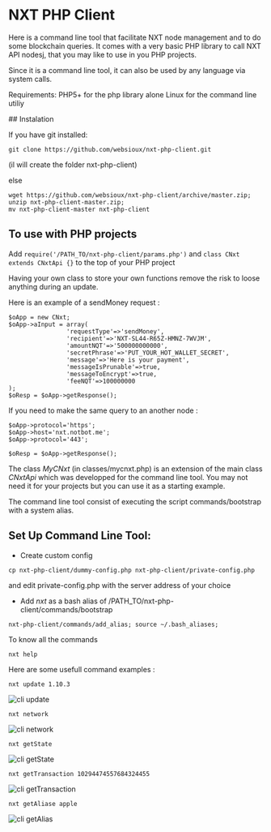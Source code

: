# NXT PHP Client

Here is a command line tool that facilitate NXT node management and to do some blockchain queries.
It comes with a very basic PHP library to call NXT API nodesj, that you may like to use in
you PHP projects.

Since it is a command line tool, it can also be used by any language via system calls.

Requirements: PHP5+ for the php library alone
Linux for the command line utiliy

## Instalation

If you have git installed:

```	
git clone https://github.com/websioux/nxt-php-client.git
```
(il will create the folder nxt-php-client)

else

```
wget https://github.com/websioux/nxt-php-client/archive/master.zip;
unzip nxt-php-client-master.zip; 
mv nxt-php-client-master nxt-php-client
```

## To use with PHP projects

Add `require('/PATH_TO/nxt-php-client/params.php')` and  `class CNxt extends CNxtApi {}` to the top of your PHP project

Having your own class to store your own functions remove the risk to loose anything during an update.

Here is an example of a sendMoney request :

```
$oApp = new CNxt;
$oApp->aInput = array(
				'requestType'=>'sendMoney',
				'recipient'=>'NXT-SL44-R65Z-HMNZ-7WVJM',
				'amountNQT'=>'500000000000',
				'secretPhrase'=>'PUT_YOUR_HOT_WALLET_SECRET',
				'message'=>'Here is your payment',
				'messageIsPrunable'=>true,
				'messageToEncrypt'=>true,
				'feeNQT'=>100000000				
);
$oResp = $oApp->getResponse();
```

If you need to make the same query to an another node :

```
$oApp->protocol='https';
$oApp->host='nxt.notbot.me';
$oApp->protocol='443';

$oResp = $oApp->getResponse();
```

The class *MyCNxt* (in classes/mycnxt.php) is an extension of the main class *CNxtApi* which was 
developped for the command line tool. You may not need it for your projects but you can use it 
as a starting example.

The command line tool consist of executing the script commands/bootstrap with a system alias.

## Set Up Command Line Tool:

* Create custom config

```
cp nxt-php-client/dummy-config.php nxt-php-client/private-config.php
```
and edit private-config.php with the server address of your choice

* Add *nxt* as a bash alias of /PATH_TO/nxt-php-client/commands/bootstrap

```
nxt-php-client/commands/add_alias; source ~/.bash_aliases;
```

To know all the commands

```
nxt help 
```

Here are some usefull command examples :

```
nxt update 1.10.3
```
![cli update](img/cli-update.png)

```
nxt network
```
![cli network](img/cli-network.png)

```
nxt getState
```
![cli getState](img/cli-getState.png)

```
nxt getTransaction 10294474557684324455
```
![cli getTransaction](img/cli-getTransaction.png)

```
nxt getAliase apple
```
![cli getAlias](img/cli-getAlias.png)

